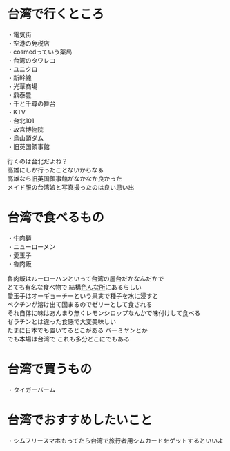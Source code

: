 # 台湾で行くところ

・電気街  
・空港の免税店  
・cosmedっていう薬局  
・台湾のタワレコ  
・ユニクロ  
・新幹線  
・光華商場  
・鼎泰豊  
・千と千尋の舞台  
・KTV  
・台北101  
・故宮博物院  
・烏山頭ダム  
・旧英国領事館

行くのは台北だよね？  
高雄にしか行ったことないからなぁ  
高雄なら旧英国領事館がなかなか良かった  
メイド服の台湾娘と写真撮ったのは良い思い出  



# 台湾で食べるもの

・牛肉麺  
・ニューローメン  
・愛玉子  
・魯肉飯  

魯肉飯はルーローハンといって台湾の屋台だかなんだかで  
とても有名な食べ物で 結構[色んな所](https://www.google.co.jp/search?q=%E9%AD%AF%E8%82%89%E9%A3%AF+%E5%8F%B0%E5%8C%97+%E3%81%8A%E3%81%99%E3%81%99%E3%82%81&ie=UTF-8&oe=UTF-8&hl=ja-jp&client=safari)にあるらしい  
愛玉子はオーギョーチーという果実で種子を水に浸すと  
ペクチンが溶け出て固まるのでゼリーとして食される  
それ自体に味はあんまり無くレモンシロップなんかで味付けして食べる  
ゼラチンとは違った食感で大変美味しい  
たまに日本でも置いてるとこがある バーミヤンとか  
でも本場は台湾で これも多分どこにでもある


# 台湾で買うもの

・タイガーバーム  

# 台湾でおすすめしたいこと

・シムフリースマホもってたら台湾で旅行者用シムカードをゲットするといいよ  
